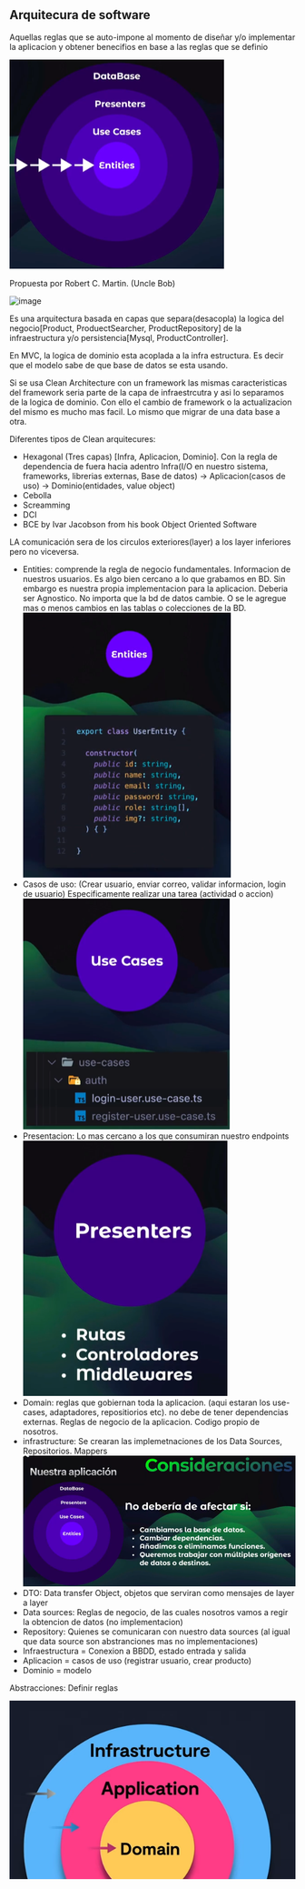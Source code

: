 #

## Arquitecura de software

Aquellas reglas que se auto-impone al momento de diseñar y/o implementar la aplicacion y obtener benecifios en base a las reglas que se definio

![alt](./img//layers.PNG)

Propuesta por Robert C. Martin. (Uncle Bob)

![image](https://github.com/ThomRDev/App-Clean-Architecture/assets/77131514/90f18dc1-8e55-472d-a433-7d877a1e49ee)

Es una arquitectura basada en capas que separa(desacopla) la logica del negocio[Product, ProduectSearcher, ProductRepository] de la infraestructura y/o persistencia[Mysql, ProductController].

En MVC, la logica de dominio esta acoplada a la infra estructura. Es decir que el modelo sabe de que base de datos se esta usando.

Si se usa Clean Architecture con un framework las mismas caracteristicas del framework seria parte de la capa de infraestrcutra y asi lo separamos de la logica de dominio. Con ello
el cambio de framework o la actualizacion del mismo es mucho mas facil. Lo mismo que migrar de una data base a otra.

Diferentes tipos de Clean arquitecures:
 - Hexagonal (Tres capas) [Infra, Aplicacion, Dominio]. Con la regla de dependencia de fuera hacia adentro Infra(I/O en nuestro sistema, frameworks, librerias externas, Base de datos) -> Aplicacion(casos de uso) -> Dominio(entidades, value object) 
 - Cebolla
 - Screamming
 - DCI
 - BCE by Ivar Jacobson from his book Object Oriented Software 

LA comunicación sera de los circulos exteriores(layer) a los layer inferiores pero no viceversa.

- Entities: comprende la regla de negocio fundamentales. Informacion de nuestros usuarios. Es algo bien cercano
a lo que grabamos en BD. Sin embargo es nuestra propia implementacion para la aplicacion. Deberia ser Agnostico.
No importa que la bd de datos cambie. O se le agregue mas o menos cambios en las tablas o colecciones de la BD.
  ![alt](./img/entities.PNG)
- Casos de uso: (Crear usuario, enviar correo, validar informacion, login de usuario) Especificamente realizar una tarea (actividad o accion)
  ![alt](./img/use-cases.PNG)
- Presentacion: Lo mas cercano a los que consumiran nuestro endpoints
  ![alt](./img/presentation.PNG)
- Domain: reglas que gobiernan toda la aplicacion. (aqui estaran los use-cases, adaptadores, repositiorios etc). no debe de tener dependencias externas. Reglas de negocio de la aplicacion. Codigo propio de nosotros.
- infrastructure: Se crearan las implemetnaciones de los Data Sources, Repositorios. Mappers
![alt](./img/resumen.PNG)
- DTO: Data transfer Object, objetos que serviran como mensajes de layer a layer
- Data sources: Reglas de negocio, de las cuales nosotros vamos a regir la obtencion de datos (no implementacion)
- Repository: Quienes se comunicaran con nuestro data sources (al igual que data source son abstranciones mas no implementaciones)
- Infraestructura = Conexion a BBDD, estado entrada y salida
- Aplicacion = casos de uso (registrar usuario, crear producto)
- Dominio = modelo

Abstracciones: Definir reglas

![alt](./img/infra.png)
